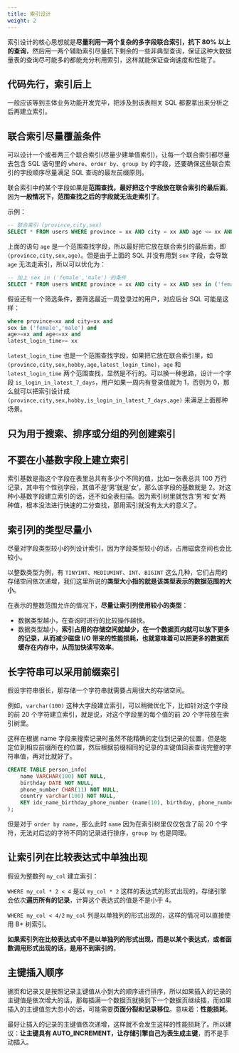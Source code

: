 ```yaml
---
title: 索引设计
weight: 2
---
```



索引设计的核心思想就是**尽量利用一两个复杂的多字段联合索引，抗下 80% 以上的查询**，然后用一两个辅助索引尽量抗下剩余的一些非典型查询，保证这种大数据量表的查询尽可能多的都能充分利用索引，这样就能保证查询速度和性能了。

## 代码先行，索引后上

一般应该等到主体业务功能开发完毕，把涉及到该表相关 SQL 都要拿出来分析之后再建立索引。

## 联合索引尽量覆盖条件

可以设计一个或者两三个联合索引(尽量少建单值索引)，让每一个联合索引都尽量去包含 SQL 语句里的 `where`、`order by`、`group by` 的字段，还要确保这些联合索引的字段顺序尽量满足 SQL 查询的最左前缀原则。

联合索引中的某个字段如果是**范围查找，最好把这个字段放在联合索引的最后面**。因为**一般情况下，范围查找之后的字段就无法走索引了**。

示例：

```sql
-- 联合索引 (province,city,sex)
SELECT * FROM users WHERE province = xx AND city = xx AND age <= xx AND age >= xx;
```

上面的语句 `age` 是一个范围查找字段，所以最好把它放在联合索引的最后面，即 `(province,city,sex,age)`。但是由于上面的 SQL 并没有用到 `sex` 字段，会导致 `age` 无法走索引，所以可以优化为：

```sql
-- 加上 sex in ('female','male') 的条件
SELECT * FROM users WHERE province = xx AND city = xx AND sex in ('female','male') AND age <= xx AND age >= xx;
```

假设还有一个筛选条件，要筛选最近一周登录过的用户，对应后台 SQL 可能是这样：

```sql
where province=xx and city=xx and 
sex in ('female','male') and 
age>=xx and age<=xx and 
latest_login_time>= xx
```

`latest_login_time` 也是一个范围查找字段，如果把它放在联合索引里，如 `(province,city,sex,hobby,age,latest_login_time)`，`age` 和 `latest_login_time` 两个范围查找，显然是不行的。可以换一种思路，设计一个字段 `is_login_in_latest_7_days`，用户如果一周内有登录值就为 1，否则为 0，那么就可以把索引设计成 `(province,city,sex,hobby,is_login_in_latest_7_days,age)` 来满足上面那种场景。

## 只为用于搜索、排序或分组的列创建索引

## 不要在小基数字段上建立索引

索引基数是指这个字段在表里总共有多少个不同的值，比如一张表总共 100 万行记录，其中有个性别字段，其值不是‘男’就是‘女’，那么该字段的基数就是 2。对这种小基数字段建立索引的话，还不如全表扫描。因为索引树里就包含‘男’和‘女’两种值，根本没法进行快速的二分查找，那用索引就没有太大的意义了。

## 索引列的类型尽量小

尽量对字段类型较小的列设计索引，因为字段类型较小的话，占用磁盘空间也会比较小。

以整数类型为例，有 `TINYINT`、`MEDIUMINT`、`INT`、`BIGINT` 这么几种，它们占用的存储空间依次递增，我们这里所说的**类型大小指的就是该类型表示的数据范围的大小**。

在表示的整数范围允许的情况下，**尽量让索引列使用较小的类型**：

- 数据类型越小，在查询时进行的比较操作越快。
- 数据类型越小，**索引占用的存储空间就越少，在一个数据页内就可以放下更多的记录，从而减少磁盘 I/O 带来的性能损耗，也就意味着可以把更多的数据页缓存在内存中，从而加快读写效率**。

## 长字符串可以采用前缀索引

假设字符串很长，那存储一个字符串就需要占用很大的存储空间。

例如，`varchar(100)` 这种大字段建立索引，可以稍微优化下，比如针对这个字段的前 20 个字符建立索引，就是说，对这个字段里的每个值的前 20 个字符放在索引树里。

这样在根据 name 字段来搜索记录时虽然不能精确的定位到记录的位置，但是能定位到相应前缀所在的位置，然后根据前缀相同的记录的主键值回表查询完整的字符串值，再对比就好了。

```sql
CREATE TABLE person_info(
    name VARCHAR(100) NOT NULL,
    birthday DATE NOT NULL,
    phone_number CHAR(11) NOT NULL,
    country varchar(100) NOT NULL,
    KEY idx_name_birthday_phone_number (name(10), birthday, phone_number)
);
```

但是对于 `order by name`，那么此时 `name` 因为在索引树里仅仅包含了前 20 个字符，无法对后边的字符不同的记录进行排序，`group by` 也是同理。

## 让索引列在比较表达式中单独出现

假设为整数列 `my_col` 建立索引：

`WHERE my_col * 2 < 4` 是以 `my_col * 2` 这样的表达式的形式出现的，存储引擎会依次**遍历所有的记录**，计算这个表达式的值是不是小于 4。

`WHERE my_col < 4/2` `my_col` 列是以单独列的形式出现的，这样的情况可以直接使用 B+ 树索引。

**如果索引列在比较表达式中不是以单独列的形式出现，而是以某个表达式，或者函数调用形式出现的话，是用不到索引的**。

## 主键插入顺序

据页和记录又是按照记录主键值从小到大的顺序进行排序，所以如果插入的记录的主键值是依次增大的话，那每插满一个数据页就换到下一个数据页继续插，而如果插入的主键值忽大忽小的话，可能需要**页面分裂和记录移位**。意味着：**性能损耗**。

最好让插入的记录的主键值依次递增，这样就不会发生这样的性能损耗了。所以建议：**让主键具有 AUTO_INCREMENT，让存储引擎自己为表生成主键**，而不是手动插入。